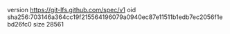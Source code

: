 version https://git-lfs.github.com/spec/v1
oid sha256:703146a364cc19f215564196079a0940ec87e11511b1edb7ec2056f1ebd26fc0
size 28561

